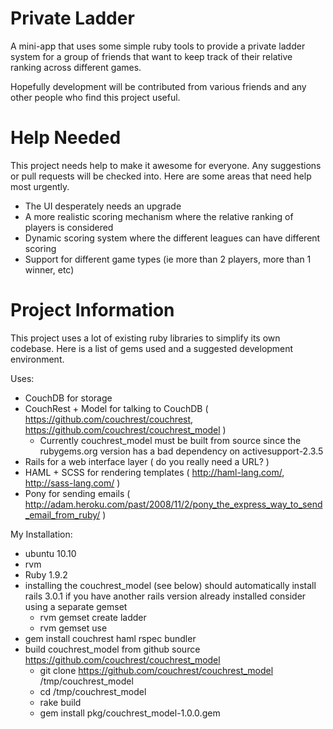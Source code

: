 Private Ladder
========================================================
A mini-app that uses some simple ruby tools to provide a private ladder system
for a group of friends that want to keep track of their relative ranking across
different games.

Hopefully development will be contributed from various friends and any other
people who find this project useful.

Help Needed
========================================================
This project needs help to make it awesome for everyone.  Any suggestions or
pull requests will be checked into.  Here are some areas that need help most
urgently.

+   The UI desperately needs an upgrade
+   A more realistic scoring mechanism where the relative ranking of players is considered
+   Dynamic scoring system where the different leagues can have different scoring
+   Support for different game types (ie more than 2 players, more than 1 winner, etc)

Project Information
=======================================================
This project uses a lot of existing ruby libraries to simplify its own codebase.
Here is a list of gems used and a suggested development environment.

Uses:

+   CouchDB for storage
+   CouchRest + Model for talking to CouchDB ( https://github.com/couchrest/couchrest, https://github.com/couchrest/couchrest_model )
    + Currently couchrest_model must be built from source since the rubygems.org version has a bad dependency on activesupport-2.3.5
+   Rails for a web interface layer ( do you really need a URL? )
+   HAML + SCSS for rendering templates ( http://haml-lang.com/, http://sass-lang.com/ )
+   Pony for sending emails ( http://adam.heroku.com/past/2008/11/2/pony_the_express_way_to_send_email_from_ruby/ )

My Installation:

+ ubuntu 10.10
+ rvm
+ Ruby 1.9.2
+ installing the couchrest_model (see below) should automatically install rails 3.0.1 if you have another rails version already installed consider using a separate gemset
  + rvm gemset create ladder
  + rvm gemset use
+ gem install couchrest haml rspec bundler
+ build couchrest_model from github source https://github.com/couchrest/couchrest_model
  + git clone https://github.com/couchrest/couchrest_model /tmp/couchrest_model
  + cd /tmp/couchrest_model
  + rake build
  + gem install pkg/couchrest_model-1.0.0.gem